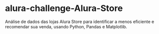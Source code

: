# alura-challenge-Alura-Store
Análise de dados das lojas Alura Store para identificar a menos eficiente e recomendar sua venda, usando Python, Pandas e Matplotlib.

